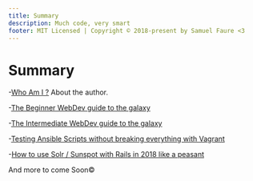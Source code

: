 ```yaml
---
title: Summary
description: Much code, very smart
footer: MIT Licensed | Copyright © 2018-present by Samuel Faure <3
---
```

# Summary

-[Who Am I ?](./WhoAmI.md) About the author.

-[The Beginner WebDev guide to the galaxy](./BeginnersResources.md)

-[The Intermediate WebDev guide to the galaxy](./IntermediateResources.md)

-[Testing Ansible Scripts without breaking everything with Vagrant](./TestingAnsibleScriptsWithVagrant.md)

-[How to use Solr / Sunspot with Rails in 2018 like a peasant](./HowToUseSolrWithRails.md)

And more to come Soon&copy;